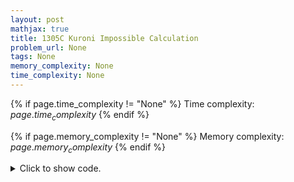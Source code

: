 ```yaml
---
layout: post
mathjax: true
title: 1305C Kuroni Impossible Calculation
problem_url: None
tags: None
memory_complexity: None
time_complexity: None
---
```




{% if page.time_complexity != "None" %}
Time complexity: ${{ page.time_complexity }}$
{% endif %}

{% if page.memory_complexity != "None" %}
Memory complexity: ${{ page.memory_complexity }}$
{% endif %}

<details>
<summary>
<p style="display:inline">Click to show code.</p>
</summary>
```cpp
{% raw %}
using namespace std;
using ll = long long;
int n, m;
int a[200010];
ll solve(void)
{
    ll ans = 1;
    sort(a, a + n, greater<int>());
    for (int i = 0; i < n - 1; ++i)
    {
        for (int j = i + 1; j < n; ++j)
            ans = (ans * (a[i] - a[j]) % m) % m;
    }
    return ans;
}
int main(void)
{
    cin >> n >> m;
    for (int i = 0; i < n; ++i)
        cin >> a[i];
    if (n <= m)
        cout << solve() << endl;
    else
        cout << 0 << endl;
    return 0;
}

{% endraw %}
```
</details>

